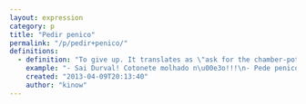 ```yaml
---
layout: expression
category: p
title: "Pedir penico"
permalink: "/p/pedir+penico/"
definitions:
  - definition: "To give up. It translates as \"ask for the chamber-pot\". That's also what most older brothers force the younger ones to say when they are bullying them."
    example: "- Sai Durval! Cotonete molhado n\u00e3o!!!\n- Pede penico! Pede penico!\n- T\u00e1 bom! Penico!\n- H\u00e1! Bichinha!!!"
    created: "2013-04-09T20:13:40"
    author: "kinow"
---
```

